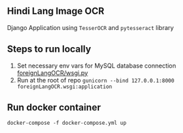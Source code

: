 Hindi Lang Image OCR
--------------------

Django Application using `TesserOCR` and `pytesseract` library

## Steps to run locally

1) Set necessary env vars for MySQL database connection [foreignLangOCR/wsgi.py](foreignLangOCR/wsgi.py)
2) Run at the root of repo `gunicorn --bind 127.0.0.1:8000 foreignLangOCR.wsgi:application`

## Run docker container

`docker-compose -f docker-compose.yml up`